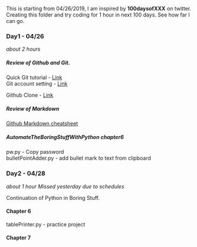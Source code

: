 This is starting from 04/26/2019, I am inspired by **100daysofXXX** on twitter. 
Creating this folder and try coding for 1 hour in next 100 days. See how far I can go.

### Day1 - 04/26
*about 2 hours*
##### Review of Github and Git. 
Quick Git tutorial - [Link](http://rogerdudler.github.io/git-guide/)  
Git account setting - [Link](https://git-scm.com/book/en/v2/Customizing-Git-Git-Configuration)

Github Clone - [Link](https://git-scm.com/book/en/v2/GitHub-Contributing-to-a-Project)

##### Review of Markdown 
[Github Markdown cheatsheet](https://github.com/adam-p/markdown-here/wiki/Markdown-Cheatsheet#headers)

#####  AutomateTheBoringStuffWithPython chapter6
pw.py - Copy password  
bulletPointAdder.py - add bullet mark to text from clipboard

### Day2 - 04/28
*about 1 hour*
*Missed yesterday due to schedules*

Continuation of Python in Boring Stuff.
#### Chapter 6
tablePrinter.py - practice project  
#### Chapter 7


